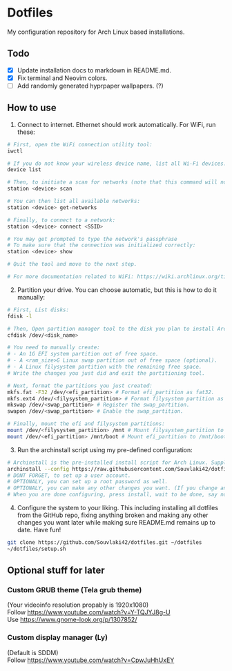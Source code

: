 # Dotfiles
My configuration repository for Arch Linux based installations.

## Todo
- [x] Update installation docs to markdown in README.md.
- [x] Fix terminal and Neovim colors.
- [ ] Add randomly generated hyprpaper wallpapers. (?)

## How to use
1. Connect to internet.
Ethernet should work automatically.
For WiFi, run these:
```bash
# First, open the WiFi connection utility tool:
iwctl

# If you do not know your wireless device name, list all Wi-Fi devices:
device list

# Then, to initiate a scan for networks (note that this command will not output anything):
station <device> scan

# You can then list all available networks:
station <device> get-networks

# Finally, to connect to a network:
station <device> connect <SSID>

# You may get prompted to type the network's passphrase
# To make sure that the connection was initialized correctly:
station <device> show

# Quit the tool and move to the next step.

# For more documentation related to WiFi: https://wiki.archlinux.org/title/iwd.
```
2. Partition your drive.
You can choose automatic, but this is how to do it manually:
```bash
# First, List disks:
fdisk -l

# Then, Open partition manager tool to the disk you plan to install Arch Linux to:
cfdisk /dev/<disk_name>

# You need to manually create:
# - An 1G EFI system partition out of free space.
# - A <ram_size>G Linux swap partition out of free space (optional).
# - A Linux filysystem partition with the remaining free space.
# Write the changes you just did and exit the partitioning tool.

# Next, format the partitions you just created:
mkfs.fat -F32 /dev/<efi_partition> # Format efi_partition as fat32.
mkfs.ext4 /dev/<filysystem_partition> # Format filysystem partition as ext4. 
mkswap /dev/<swap_partition> # Register the swap_partition.
swapon /dev/<swap_partition> # Enable the swap_partition.

# Finally, mount the efi and filysystem partitions:
mount /dev/<filysystem_partition> /mnt # Mount filysystem_partition to /mnt.
mount /dev/<efi_partition> /mnt/boot # Mount efi_partition to /mnt/boot.
```
3. Run the archinstall script using my pre-defined configuration:
```bash
# Archinstall is the pre-installed install script for Arch Linux. Supply it with the pre-defined configuration file in my GitHub repo or configure manually.
archinstall --config https://raw.githubusercontent.com/Souvlaki42/dotfiles/main/user_configuration.json
# DONT FORGET, to set up a user account.
# OPTIONALY, you can set up a root password as well.
# OPTIONALY, you can make any other changes you want. (If you change anything else, please save new user configuration to /mnt/root or somewhere else)
# When you are done configuring, press install, wait to be done, say no to chroot, reboot and move to the next and final step.
```
4. Configure the system to your liking.
This including installing all dotfiles from the GitHub repo, fixing anything broken and making any other changes you want later while making sure README.md remains up to date. Have fun!
```bash
git clone https://github.com/Souvlaki42/dotfiles.git ~/dotfiles
~/dotfiles/setup.sh
```
## Optional stuff for later
### Custom GRUB theme (Tela grub theme)
(Your videoinfo resolution propably is 1920x1080)\
Follow <https://www.youtube.com/watch?v=Y-TQJYJ8g-U>\
Use <https://www.gnome-look.org/p/1307852/>
### Custom display manager (Ly)
(Default is SDDM)\
Follow <https://www.youtube.com/watch?v=CpwJuHhUxEY>
